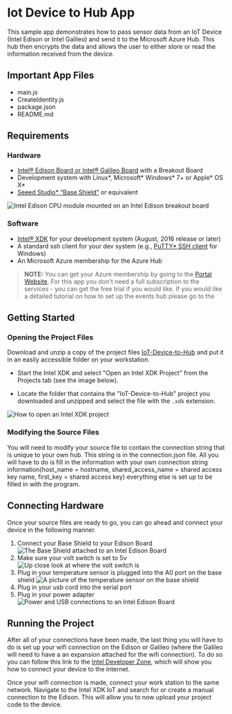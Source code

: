 Iot Device to Hub App
============================
This sample app demonstrates how to pass sensor data from an IoT Device (Intel Edison or Intel Galileo) and send it to the Microsoft Azure Hub. This hub then encrypts the data and allows the user to either store or read the information received from the device.

Important App Files
---------------------------
* main.js
* CreateIdentity.js
* package.json
* README.md


Requirements
------------

### Hardware
-	[Intel® Edison Board or Intel® Galileo Board](https://software.intel.com/iot/hardware/devkit) with a Breakout Board
-	Development system with Linux\*, Microsoft\* Windows\* 7+ or Apple\* OS X\*
-   [Seeed Studio\* “Base
    Shield”](https://www.seeedstudio.com/item_detail.html?p_id=1855) or
    equivalent

![Intel Edison CPU module mounted on an Intel Edison breakout board](/img/breakoutBoard.JPG)
### Software
-   [Intel® XDK](http://xdk.intel.com) for your development system (August, 2016
    release or later)
-   A standard ssh client for your dev system (e.g., [PuTTY\* SSH
    client](http://www.putty.org/) for Windows)
-	An Microsoft Azure membership for the Azure Hub

>**NOTE:** You can get your Azure membership by going to the [Portal Website](https://portal.azure.com). For this app you don't need a full subscription to 
>the services - you can get the free trial if you would like. If you would like a
>detailed tutorial on how to set up the events hub please go to the 

Getting Started
---------------

### Opening the Project Files

Download and unzip a copy of the project files [IoT-Device-to-Hub](https://github.com/XXXXXXXX)  and put it in an
easily accessible folder on your workstation.

-   Start the Intel XDK and select "Open an Intel XDK Project” from the Projects
    tab (see the image below).

-   Locate the folder that contains the "IoT-Device-to-Hub" project you downloaded
    and unzipped and select the file with the `.xdk` extension.

![How to open an Intel XDK project](/img/projectExamp.png)

### Modifying the Source Files
You will need to modify your source file to contain the connection string that is unique to your own hub. This string is in the connection.json file. All you will have to do is fill in the information with your own connection string information(host\_name = hostname, shared\_access\_name = shared access key name, first\_key = shared access key) everything else is set up to be filled in with the program.

Connecting Hardware
--------------------

Once your source files are ready to go, you can go ahead and connect your device in the following manner. 
	
1. Connect your Base Shield to your Edison Board
![The Base Shield attached to an Intel Edison Board](/img/fullDiagram.JPG)
2. Make sure your volt switch is set to 5v
![Up close look at where the volt switch is](/img/voltSwitch.JPG)
3. Plug in your temperature sensor is plugged into the A0 port on the base shield
![A picture of the temperature sensor on the base shield](/img/sensors.JPG)
4. Plug in your usb cord into the serial port
5. Plug in your power adapter
![Power and USB connections to an Intel Edison Board](/img/cords.JPG)

Running the Project
-------------------

After all of your connections have been made, the last thing you will have to do is set up your wifi connection on the Edison or Galileo (where the Galileo will need to have a an expansion attached for the wifi connection). To do so you can follow this link to the [Intel Developer Zone](https://software.intel.com/en-us/connecting-your-intel-edison-board-using-wifi), which will show you how to connect your device to the internet.

Once your wifi connection is made, connect your work station to the same network. Navigate to the Intel XDK IoT and search for or create a manual connection to the Edison. This will allow you to now upload your project code to the device.